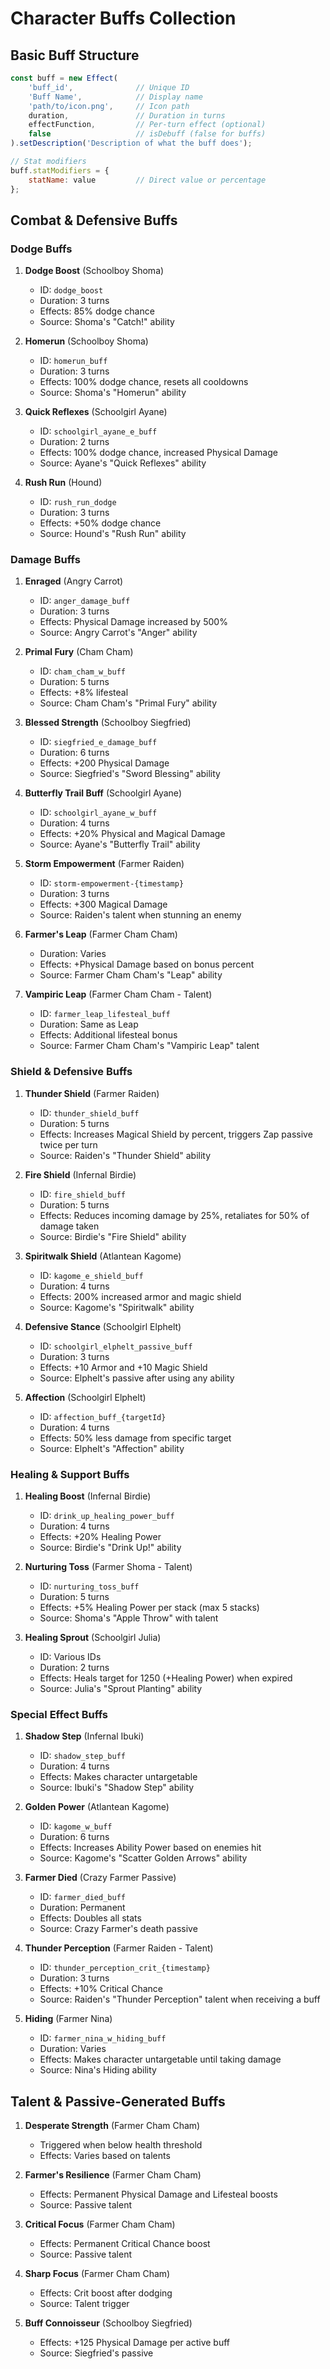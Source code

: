 # Character Buffs Collection

## Basic Buff Structure
```javascript
const buff = new Effect(
    'buff_id',              // Unique ID
    'Buff Name',            // Display name
    'path/to/icon.png',     // Icon path
    duration,               // Duration in turns
    effectFunction,         // Per-turn effect (optional)
    false                   // isDebuff (false for buffs)
).setDescription('Description of what the buff does');

// Stat modifiers
buff.statModifiers = {
    statName: value         // Direct value or percentage
};
```

## Combat & Defensive Buffs

### Dodge Buffs
1. **Dodge Boost** (Schoolboy Shoma)
   - ID: `dodge_boost`
   - Duration: 3 turns
   - Effects: 85% dodge chance
   - Source: Shoma's "Catch!" ability

2. **Homerun** (Schoolboy Shoma)
   - ID: `homerun_buff`
   - Duration: 3 turns
   - Effects: 100% dodge chance, resets all cooldowns
   - Source: Shoma's "Homerun" ability

3. **Quick Reflexes** (Schoolgirl Ayane)
   - ID: `schoolgirl_ayane_e_buff`
   - Duration: 2 turns
   - Effects: 100% dodge chance, increased Physical Damage
   - Source: Ayane's "Quick Reflexes" ability

4. **Rush Run** (Hound)
   - ID: `rush_run_dodge`
   - Duration: 3 turns
   - Effects: +50% dodge chance
   - Source: Hound's "Rush Run" ability

### Damage Buffs
1. **Enraged** (Angry Carrot)
   - ID: `anger_damage_buff`
   - Duration: 3 turns
   - Effects: Physical Damage increased by 500%
   - Source: Angry Carrot's "Anger" ability

2. **Primal Fury** (Cham Cham)
   - ID: `cham_cham_w_buff`
   - Duration: 5 turns
   - Effects: +8% lifesteal
   - Source: Cham Cham's "Primal Fury" ability

3. **Blessed Strength** (Schoolboy Siegfried)
   - ID: `siegfried_e_damage_buff`
   - Duration: 6 turns
   - Effects: +200 Physical Damage
   - Source: Siegfried's "Sword Blessing" ability

4. **Butterfly Trail Buff** (Schoolgirl Ayane)
   - ID: `schoolgirl_ayane_w_buff`
   - Duration: 4 turns
   - Effects: +20% Physical and Magical Damage
   - Source: Ayane's "Butterfly Trail" ability

5. **Storm Empowerment** (Farmer Raiden)
   - ID: `storm-empowerment-{timestamp}`
   - Duration: 3 turns
   - Effects: +300 Magical Damage
   - Source: Raiden's talent when stunning an enemy

6. **Farmer's Leap** (Farmer Cham Cham)
   - Duration: Varies
   - Effects: +Physical Damage based on bonus percent
   - Source: Farmer Cham Cham's "Leap" ability

7. **Vampiric Leap** (Farmer Cham Cham - Talent)
   - ID: `farmer_leap_lifesteal_buff`
   - Duration: Same as Leap
   - Effects: Additional lifesteal bonus
   - Source: Farmer Cham Cham's "Vampiric Leap" talent

### Shield & Defensive Buffs
1. **Thunder Shield** (Farmer Raiden)
   - ID: `thunder_shield_buff`
   - Duration: 5 turns
   - Effects: Increases Magical Shield by percent, triggers Zap passive twice per turn
   - Source: Raiden's "Thunder Shield" ability

2. **Fire Shield** (Infernal Birdie)
   - ID: `fire_shield_buff`
   - Duration: 5 turns
   - Effects: Reduces incoming damage by 25%, retaliates for 50% of damage taken
   - Source: Birdie's "Fire Shield" ability

3. **Spiritwalk Shield** (Atlantean Kagome)
   - ID: `kagome_e_shield_buff`
   - Duration: 4 turns
   - Effects: 200% increased armor and magic shield
   - Source: Kagome's "Spiritwalk" ability

4. **Defensive Stance** (Schoolgirl Elphelt)
   - ID: `schoolgirl_elphelt_passive_buff`
   - Duration: 3 turns
   - Effects: +10 Armor and +10 Magic Shield
   - Source: Elphelt's passive after using any ability

5. **Affection** (Schoolgirl Elphelt)
   - ID: `affection_buff_{targetId}`
   - Duration: 4 turns
   - Effects: 50% less damage from specific target
   - Source: Elphelt's "Affection" ability

### Healing & Support Buffs
1. **Healing Boost** (Infernal Birdie)
   - ID: `drink_up_healing_power_buff`
   - Duration: 4 turns
   - Effects: +20% Healing Power
   - Source: Birdie's "Drink Up!" ability

2. **Nurturing Toss** (Farmer Shoma - Talent)
   - ID: `nurturing_toss_buff`
   - Duration: 5 turns
   - Effects: +5% Healing Power per stack (max 5 stacks)
   - Source: Shoma's "Apple Throw" with talent

3. **Healing Sprout** (Schoolgirl Julia)
   - ID: Various IDs
   - Duration: 2 turns
   - Effects: Heals target for 1250 (+Healing Power) when expired
   - Source: Julia's "Sprout Planting" ability

### Special Effect Buffs
1. **Shadow Step** (Infernal Ibuki)
   - ID: `shadow_step_buff`
   - Duration: 4 turns
   - Effects: Makes character untargetable
   - Source: Ibuki's "Shadow Step" ability

2. **Golden Power** (Atlantean Kagome)
   - ID: `kagome_w_buff`
   - Duration: 6 turns
   - Effects: Increases Ability Power based on enemies hit
   - Source: Kagome's "Scatter Golden Arrows" ability

3. **Farmer Died** (Crazy Farmer Passive)
   - ID: `farmer_died_buff` 
   - Duration: Permanent
   - Effects: Doubles all stats
   - Source: Crazy Farmer's death passive

4. **Thunder Perception** (Farmer Raiden - Talent)
   - ID: `thunder_perception_crit_{timestamp}`
   - Duration: 3 turns
   - Effects: +10% Critical Chance
   - Source: Raiden's "Thunder Perception" talent when receiving a buff

5. **Hiding** (Farmer Nina)
   - ID: `farmer_nina_w_hiding_buff`
   - Duration: Varies
   - Effects: Makes character untargetable until taking damage
   - Source: Nina's Hiding ability

## Talent & Passive-Generated Buffs

1. **Desperate Strength** (Farmer Cham Cham)
   - Triggered when below health threshold
   - Effects: Varies based on talents

2. **Farmer's Resilience** (Farmer Cham Cham)
   - Effects: Permanent Physical Damage and Lifesteal boosts
   - Source: Passive talent

3. **Critical Focus** (Farmer Cham Cham)
   - Effects: Permanent Critical Chance boost
   - Source: Passive talent

4. **Sharp Focus** (Farmer Cham Cham)
   - Effects: Crit boost after dodging
   - Source: Talent trigger

5. **Buff Connoisseur** (Schoolboy Siegfried)
   - Effects: +125 Physical Damage per active buff
   - Source: Siegfried's passive 